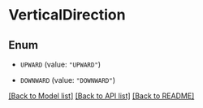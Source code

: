 # VerticalDirection

## Enum


* `UPWARD` (value: `"UPWARD"`)

* `DOWNWARD` (value: `"DOWNWARD"`)


[[Back to Model list]](../README.md#documentation-for-models) [[Back to API list]](../README.md#documentation-for-api-endpoints) [[Back to README]](../README.md)


